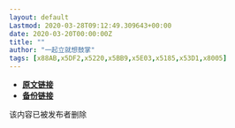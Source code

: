 ```yaml
---
layout: default
Lastmod: 2020-03-28T09:12:49.309643+00:00
date: 2020-03-20T00:00:00Z
title: ""
author: "一起立就想鼓掌"
tags: [x88AB,x5DF2,x5220,x5BB9,x5E03,x5185,x53D1,x8005]
---
```


* [**原文链接**](https://mp.weixin.qq.com/s/QhSu4b7gNmjrFMkfhjkcYw)
* [**备份链接**](http://archive.ph/AEH7D)


该内容已被发布者删除

